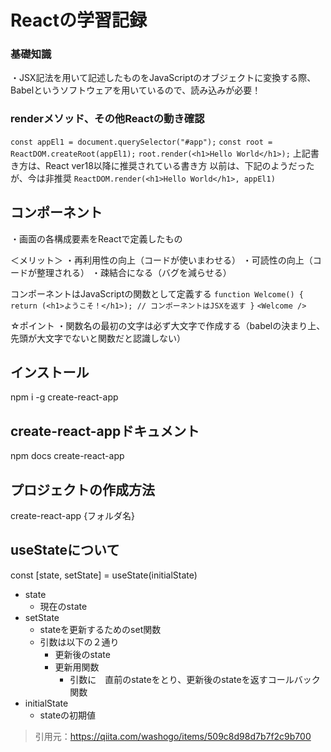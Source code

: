# Reactの学習記録

### 基礎知識
・JSX記法を用いて記述したものをJavaScriptのオブジェクトに変換する際、
Babelというソフトウェアを用いているので、読み込みが必要！


### renderメソッド、その他Reactの動き確認
`const appEl1 = document.querySelector("#app");`
`const root = ReactDOM.createRoot(appEl1);`
`root.render(<h1>Hello World</h1>);`
上記書き方は、React ver18以降に推奨されている書き方
以前は、下記のようだったが、今は非推奨
`ReactDOM.render(<h1>Hello World</h1>, appEl1)`

## コンポーネント
・画面の各構成要素をReactで定義したもの

＜メリット＞
・再利用性の向上（コードが使いまわせる）
・可読性の向上（コードが整理される）
・疎結合になる（バグを減らせる）

コンポーネントはJavaScriptの関数として定義する
`function Welcome() { return (<h1>ようこそ！</h1>); // コンポーネントはJSXを返す }`
`<Welcome />`

☆ポイント
・関数名の最初の文字は必ず大文字で作成する（babelの決まり上、先頭が大文字でないと関数だと認識しない）

## インストール
npm i -g create-react-app

## create-react-appドキュメント
npm docs create-react-app

## プロジェクトの作成方法
create-react-app {フォルダ名}


## useStateについて
const [state, setState] = useState(initialState)
* state
    * 現在のstate
* setState
    * stateを更新するためのset関数
    * 引数は以下の２通り
        * 更新後のstate
        * 更新用関数
            * 引数に　直前のstateをとり、更新後のstateを返すコールバック関数
* initialState
    * stateの初期値

> 引用元：https://qiita.com/washogo/items/509c8d98d7b7f2c9b700


